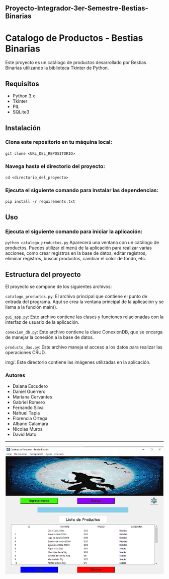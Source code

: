 ##  Proyecto-Integrador-3er-Semestre-Bestias-Binarias
# Catalogo de Productos - Bestias Binarias

Este proyecto es un catálogo de productos desarrollado por Bestias Binarias utilizando la biblioteca Tkinter de Python.

## Requisitos

- Python 3.x
- Tkinter
- PIL
- SQLite3

## Instalación

### Clona este repositorio en tu máquina local:
`git clone <URL_DEL_REPOSITORIO>`

### Navega hasta el directorio del proyecto:
`cd <directorio_del_proyecto>`

### Ejecuta el siguiente comando para instalar las dependencias:
`pip install -r requirements.txt`

## Uso
### Ejecuta el siguiente comando para iniciar la aplicación:
`python catalogo_productos.py`
Aparecerá una ventana con un catálogo de productos. Puedes utilizar el menú de la aplicación para realizar varias acciones, como crear registros en la base de datos, editar registros, eliminar registros, buscar productos, cambiar el color de fondo, etc.

## Estructura del proyecto
El proyecto se compone de los siguientes archivos:

`catalogo_productos.py`: El archivo principal que contiene el punto de entrada del programa. Aquí se crea la ventana principal de la aplicación y se llama a la función main().

`gui_app.py`: Este archivo contiene las clases y funciones relacionadas con la interfaz de usuario de la aplicación.

`conexion_db.py`: Este archivo contiene la clase ConexionDB, que se encarga de manejar la conexión a la base de datos.

`producto_dao.py`:  Este archivo maneja el acceso a los datos para realizar las operaciones CRUD.

img/: Este directorio contiene las imágenes utilizadas en la aplicación.

### Autores
- Daiana Escudero
- Daniel Guerrero
- Mariana Cervantes
- Gabriel Romero
- Fernando Silva
- Nahuel Tapia
- Florencia Ortega
- Albano Calamara
- Nicolas Muros
- David Mato

--------------------------------------------------------------------------

![Bestias App](catalogo-productos/catalogo-productos/img/app.png) 
